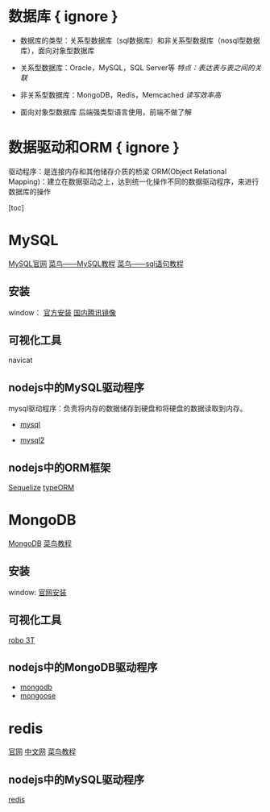 # 数据库 { ignore }

- 数据库的类型：关系型数据库（sql数据库）和非关系型数据库（nosql型数据库），面向对象型数据库


- 关系型数据库：Oracle，MySQL，SQL Server等
*特点：表达表与表之间的关联*

- 非关系型数据库：MongoDB，Redis，Memcached
*读写效率高*

- 面向对象型数据库
后端强类型语言使用，前端不做了解


# 数据驱动和ORM { ignore }

  驱动程序：是连接内存和其他储存介质的桥梁
  ORM(Object Relational Mapping)：建立在数据驱动之上，达到统一化操作不同的数据驱动程序，来进行数据库的操作

[toc]



# MySQL
  
  [MySQL官网](https://dev.mysql.com/doc/)
  [菜鸟——MySQL教程](https://www.runoob.com/mysql/mysql-install.html)
  [菜鸟——sql语句教程](https://www.runoob.com/sql/sql-tutorial.html)


## 安装
window：
  [官方安装](https://dev.mysql.com/downloads/mysql/)
  [国内腾讯镜像](https://pc.qq.com/detail/3/detail_1303.html)


## 可视化工具
  
  navicat


## nodejs中的MySQL驱动程序

  mysql驱动程序：负责将内存的数据储存到硬盘和将硬盘的数据读取到内存。

  - [mysql](https://github.com/mysqljs/mysql)

  - [mysql2](https://github.com/sidorares/node-mysql2)


## nodejs中的ORM框架

  [Sequelize](https://github.com/sequelize/sequelize)
  [typeORM](https://github.com/typeorm/typeorm)



# MongoDB
  [MongoDB](https://www.mongodb.com)
  [菜鸟教程](https://www.runoob.com/mongodb/mongodb-tutorial.html)

## 安装
window:
  [官网安装](https://www.mongodb.com/try/download/community)


## 可视化工具
  [robo 3T](https://www.robomongo.org/)


## nodejs中的MongoDB驱动程序
- [mongodb](https://github.com/mongodb/mongo)
- [mongoose](https://mongoosejs.com/docs/guide.html)


# redis
  [官网](https://redis.io/)
  [中文网](http://www.redis.cn/)
  [菜鸟教程](https://www.runoob.com/redis/redis-tutorial.html)

## nodejs中的MySQL驱动程序
  [redis](https://github.com/redis/node-redis)

